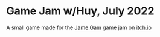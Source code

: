 # Game Jam w/Huy, July 2022

A small game made for the [Jame Gam](https://itch.io/jam/jame-gam-20) game jam on [itch.io](https://itch.io/)
